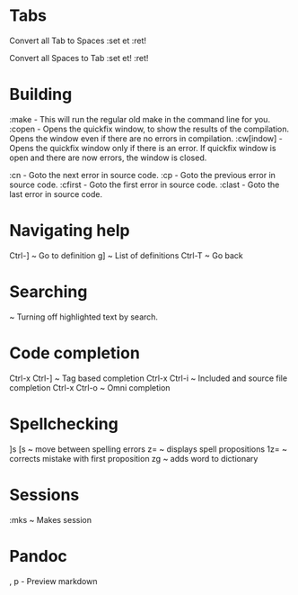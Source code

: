 Tabs
====

Convert all Tab to Spaces
    :set et
    :ret!

Convert all Spaces to Tab
    :set et!
    :ret!

Building
========
:make - This will run the regular old make in the command line for you.
:copen - Opens the quickfix window, to show the results of the compilation. Opens the window even if there are no errors in compilation.
:cw[indow] - Opens the quickfix window only if there is an error. If quickfix window is open and there are now errors, the window is closed.

:cn - Goto the next error in source code.
:cp - Goto the previous error in source code.
:cfirst - Goto the first error in source code.
:clast - Goto the last error in source code.

Navigating help
===============
Ctrl-]
 ~ Go to definition
g]
 ~ List of definitions
Ctrl-T
 ~ Go back

Searching
=========
<leader><space> 
  ~ Turning off highlighted text by search.

Code completion
===============
Ctrl-x Ctrl-]
 ~ Tag based completion
Ctrl-x Ctrl-i
 ~ Included and source file completion
Ctrl-x Ctrl-o
 ~ Omni completion


Spellchecking
=============

]s [s
  ~ move between spelling errors
z=
  ~ displays spell propositions
1z=
  ~ corrects mistake with first proposition
zg
  ~ adds word to dictionary

Sessions
========
:mks
  ~ Makes session

Pandoc
======
, p - Preview markdown 
